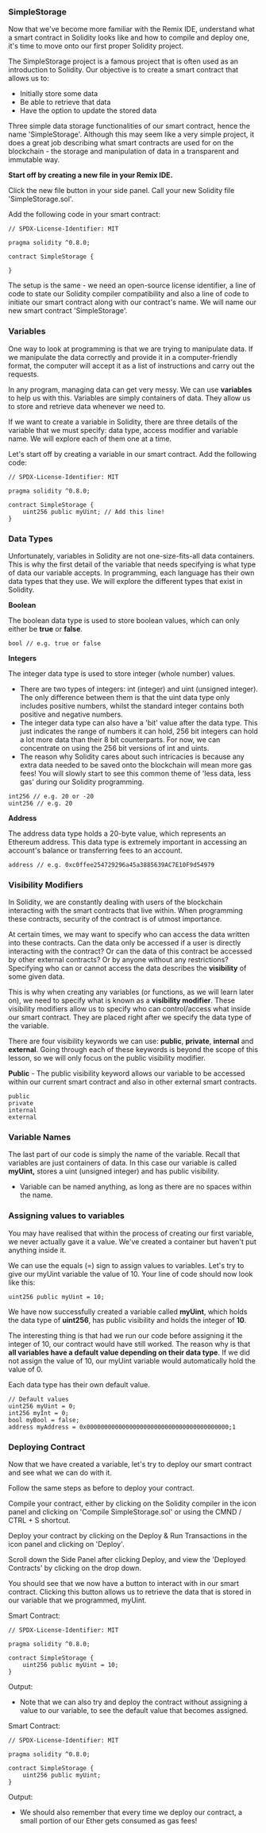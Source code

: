 ### SimpleStorage

Now that we've become more familiar with the Remix IDE, understand what a smart contract in Solidity looks like and how to compile and deploy one, it's time to move onto our first proper Solidity project.

The SimpleStorage project is a famous project that is often used as an introduction to Solidity. Our objective is to create a smart contract that allows us to:

- Initially store some data
- Be able to retrieve that data
- Have the option to update the stored data

Three simple data storage functionalities of our smart contract, hence the name 'SimpleStorage'. Although this may seem like a very simple project, it does a great job describing what smart contracts are used for on the blockchain - the storage and manipulation of data in a transparent and immutable way.

**Start off by creating a new file in your Remix IDE.**

Click the new file button in your side panel. Call your new Solidity file 'SimpleStorage.sol'.

Add the following code in your smart contract:

```solidity
// SPDX-License-Identifier: MIT

pragma solidity ^0.8.0;

contract SimpleStorage {

}
```

The setup is the same - we need an open-source license identifier, a line of code to state our Solidity compiler compatibility and also a line of code to initiate our smart contract along with our contract's name. We will name our new smart contract 'SimpleStorage'.

### Variables

One way to look at programming is that we are trying to manipulate data. If we manipulate the data correctly and provide it in a computer-friendly format, the computer will accept it as a list of instructions and carry out the requests.

In any program, managing data can get very messy. We can use **variables** to help us with this. Variables are simply containers of data. They allow us to store and retrieve data whenever we need to.

If we want to create a variable in Solidity, there are three details of the variable that we must specify: data type, access modifier and variable name. We will explore each of them one at a time.

Let's start off by creating a variable in our smart contract. Add the following code:

```solidity
// SPDX-License-Identifier: MIT

pragma solidity ^0.8.0;

contract SimpleStorage {
    uint256 public myUint; // Add this line!
}
```

### Data Types

Unfortunately, variables in Solidity are not one-size-fits-all data containers. This is why the first detail of the variable that needs specifying is what type of data our variable accepts. In programming, each language has their own data types that they use. We will explore the different types that exist in Solidity.

**Boolean**

The boolean data type is used to store boolean values, which can only either be **true** or **false**.

```solidity
bool // e.g. true or false
```

**Integers**

The integer data type is used to store integer (whole number) values.

- There are two types of integers: int (integer) and uint (unsigned integer). The only difference between them is that the uint data type only includes positive numbers, whilst the standard integer contains both positive and negative numbers.
- The integer data type can also have a 'bit' value after the data type. This just indicates the range of numbers it can hold, 256 bit integers can hold a lot more data than their 8 bit counterparts. For now, we can concentrate on using the 256 bit versions of int and uints.
- The reason why Solidity cares about such intricacies is because any extra data needed to be saved onto the blockchain will mean more gas fees! You will slowly start to see this common theme of 'less data, less gas' during our Solidity programming.

```solidity
int256 // e.g. 20 or -20
uint256 // e.g. 20
```

**Address**

The address data type holds a 20-byte value, which represents an Ethereum address. This data type is extremely important in accessing an account's balance or transferring fees to an account.

```solidity
address // e.g. 0xc0ffee254729296a45a3885639AC7E10F9d54979
```

### Visibility Modifiers

In Solidity, we are constantly dealing with users of the blockchain interacting with the smart contracts that live within. When programming these contracts, security of the contract is of utmost importance.

At certain times, we may want to specify who can access the data written into these contracts. Can the data only be accessed if a user is directly interacting with the contract? Or can the data of this contract be accessed by other external contracts? Or by anyone without any restrictions? Specifying who can or cannot access the data describes the **visibility** of some given data.

This is why when creating any variables (or functions, as we will learn later on), we need to specify what is known as a **visibility modifier**. These visibility modifiers allow us to specify who can control/access what inside our smart contract. They are placed right after we specify the data type of the variable.

There are four visibility keywords we can use: **public**, **private**, **internal** and **external**. Going through each of these keywords is beyond the scope of this lesson, so we will only focus on the public visibility modifier.

**Public** - The public visibility keyword allows our variable to be accessed within our current smart contract and also in other external smart contracts.

```solidity
public
private
internal
external
```

### Variable Names

The last part of our code is simply the name of the variable. Recall that variables are just containers of data. In this case our variable is called **myUint,** 
stores a uint (unsigned integer) and has public visibility.

- Variable can be named anything, as long as there are no spaces within the name.

### Assigning values to variables

You may have realised that within the process of creating our first variable, we never actually gave it a value. We've created a container but haven't put anything inside it.

We can use the equals (=) sign to assign values to variables. Let's try to give our myUint variable the value of 10. Your line of code should now look like this:

```solidity
uint256 public myUint = 10;
```

We have now successfully created a variable called **myUint**, which holds the data type of **uint256**, has public visibility and holds the integer of **10**.

The interesting thing is that had we run our code before assigning it the integer of 10, our contract would have still worked. The reason why is that **all variables have a default value depending on their data type**. If we did not assign the value of 10, our myUint variable would automatically hold the value of 0.

Each data type has their own default value.

```solidity
// Default values
uint256 myUint = 0;
int256 myInt = 0;
bool myBool = false;
address myAddress = 0x0000000000000000000000000000000000000000;1
```

### Deploying Contract

Now that we have created a variable, let's try to deploy our smart contract and see what we can do with it.

Follow the same steps as before to deploy your contract.

Compile your contract, either by clicking on the Solidity compiler in the icon panel and clicking on 'Compile SimpleStorage.sol' or using the CMND / CTRL + S shortcut.

Deploy your contract by clicking on the Deploy & Run Transactions in the icon panel and clicking on 'Deploy'.

Scroll down the Side Panel after clicking Deploy, and view the 'Deployed Contracts' by clicking on the drop down.

You should see that we now have a button to interact with in our smart contract. Clicking this button allows us to retrieve the data that is stored in our variable that we programmed, myUint.

Smart Contract:

```solidity
// SPDX-License-Identifier: MIT

pragma solidity ^0.8.0;

contract SimpleStorage {
    uint256 public myUint = 10;
}
```

Output:


- Note that we can also try and deploy the contract without assigning a value to our variable, to see the default value that becomes assigned.

Smart Contract:

```solidity
// SPDX-License-Identifier: MIT

pragma solidity ^0.8.0;

contract SimpleStorage {
    uint256 public myUint;
}
```

Output:


- We should also remember that every time we deploy our contract, a small portion of our Ether gets consumed as gas fees!